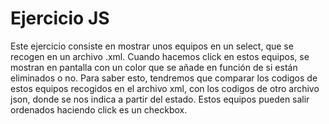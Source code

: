 # Ejercicio JS

Este ejercicio consiste en mostrar unos equipos en un select, que se recogen en un archivo .xml. Cuando hacemos click en estos equipos, se mostran en pantalla con un color que se añade en función de si están eliminados o no. Para saber esto, tendremos que comparar los codigos de estos equipos recogidos en el archivo xml, con los codigos de otro archivo json, donde se nos indica a partir del estado. Estos equipos pueden salir ordenados haciendo click es un checkbox.